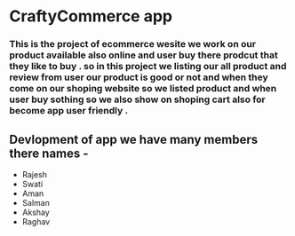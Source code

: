 # CraftyCommerce app

### This  is the project of ecommerce wesite we work on our product available also online and user buy there prodcut that they like to buy . so in this project we listing our all product and review from user our product is good or not and when they come on our shoping website so we listed product and when user buy sothing so we also show on shoping cart also for become app user friendly .


## Devlopment of app we have many members there names -

- Rajesh
- Swati
- Aman
- Salman
- Akshay
- Raghav
